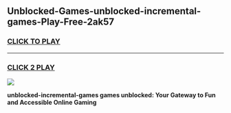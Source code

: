 
## Unblocked-Games-unblocked-incremental-games-Play-Free-2ak57
<h3>
<a href="https://premium76.site?title=unblocked-incremental-games&ref=23A">CLICK TO PLAY</a></h3>
<hr>

<h3>
<a href="https://premium76.site?title=unblocked-incremental-games&ref=23A">CLICK 2 PLAY</a>
  
</h3>

<a href="https://premium76.site?title=unblocked-incremental-games&ref=23A"><img src="https://clearcache.store/games.png"></a>


**unblocked-incremental-games games unblocked: Your Gateway to Fun and Accessible Online Gaming**

